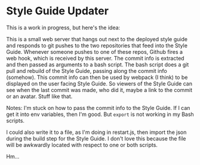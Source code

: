 # Style Guide Updater

This is a work in progress, but here's the idea:

This is a small web server that hangs out next to the deployed style guide and responds to git pushes to the two repositories that feed into the Style Guide. Whenever someone pushes to one of these repos, Github fires a web hook, which is received by this server. The commit info is extracted and then passed as arguments to a bash script. The bash script does a git pull and rebuild of the Style Guide, passing along the commit info (somehow). This commit info can then be used by webpack (I think) to be displayed on the user facing Style Guide. So viewers of the Style Guide can see when the last commit was made, who did it, maybe a link to the commit or an avatar. Stuff like that.

Notes:
I'm stuck on how to pass the commit info to the Style Guide. If I can get it into env variables, then I'm good. But `export` is not working in my Bash scripts.

I could also write it to a file, as I'm doing in restart.js, then import the json during the build step for the Style Guide. I don't love this because the file will be awkwardly located with respect to one or both scripts.

Hm...

